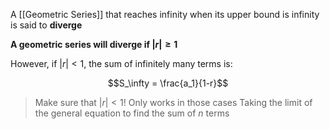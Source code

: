 A [[Geometric Series]] that reaches infinity when its upper bound is infinity is said to **diverge**

**A geometric series will diverge if $|r| \geq 1$**


However, if $|r| < 1$, the sum of infinitely many terms is:

$$S_\infty = \frac{a_1}{1-r}$$
> Make sure that $|r| < 1$! Only works in those cases
> Taking the limit of the general equation to find the sum of $n$ terms